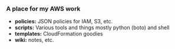 ### A place for my AWS work

<ul>
 <li> <b>policies:</b>
    JSON policies for IAM, S3, etc.

 <li> <b>scripts:</b>
    Various tools and things mostly python (boto) and shell

 <li> <b>templates:</b>
    CloudFormation goodies

  <li> <b>wiki:</b>
    notes, etc.
  </ul>

